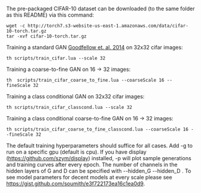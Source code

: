 The pre-packaged CIFAR-10 dataset can be downloaded (to the same folder as this README) via this command:
```
wget -c http://torch7.s3-website-us-east-1.amazonaws.com/data/cifar-10-torch.tar.gz
tar -xvf cifar-10-torch.tar.gz
```

Training a standard GAN [Goodfellow et. al. 2014](http://arxiv.org/abs/1406.2661) on 32x32 cifar images:
```
th scripts/train_cifar.lua --scale 32
```

Training a coarse-to-fine GAN on 16 -> 32 images:
```
th  scripts/train_cifar_coarse_to_fine.lua --coarseScale 16 --fineScale 32
```


Training a class conditional GAN on 32x32 cifar images:
```
th scripts/train_cifar_classcond.lua --scale 32
```

Training a class conditional coarse-to-fine GAN on 16 -> 32 images:
```
th scripts/train_cifar_coarse_to_fine_classcond.lua --coarseScale 16 --fineScale 32
```

The default training hyperparameters should suffice for all cases.
Add -g <gpu> to run on a specific gpu (default is cpu).
If you have display (https://github.com/szym/display) installed, -p will plot sample generations and training curves after every epoch.
The number of channels in the hidden layers of G and D can be specified with --hidden_G <numhidG> --hidden_D <numhidD>.
To see model parameters for decent models at every scale please see https://gist.github.com/soumith/e3f722173ea16c1ea0d9.
